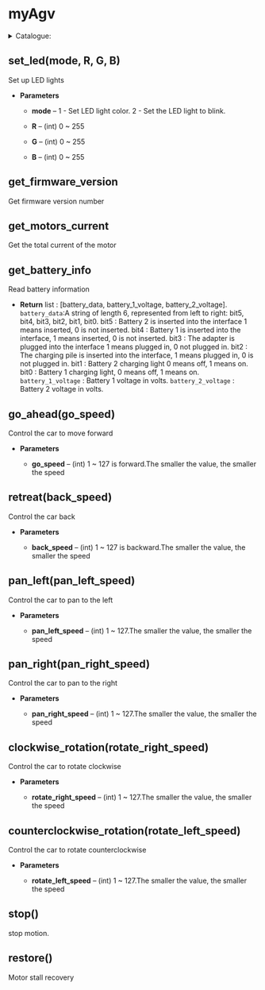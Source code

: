 # myAgv

<details>
<summary>Catalogue:</summary>

- [myAgv](#myagv)
  - [set\_led(mode, R, G, B)](#set_ledmode-r-g-b)
  - [get\_firmware\_version](#get_firmware_version)
  - [get\_motors\_current](#get_motors_current)
  - [get\_battery\_info](#get_battery_info)
  - [go\_ahead(go\_speed)](#go_aheadgo_speed)
  - [retreat(back\_speed)](#retreatback_speed)
  - [pan\_left(pan\_left\_speed)](#pan_leftpan_left_speed)
  - [pan\_right(pan\_right\_speed)](#pan_rightpan_right_speed)
  - [clockwise\_rotation(rotate\_right\_speed)](#clockwise_rotationrotate_right_speed)
  - [counterclockwise\_rotation(rotate\_left\_speed)](#counterclockwise_rotationrotate_left_speed)
  - [stop()](#stop)
  - [restore()](#restore)

</details>

## set_led(mode, R, G, B)

Set up LED lights

- **Parameters**

  - **mode** – 1 - Set LED light color. 2 - Set the LED light to blink.

  - **R** – (int) 0 ~ 255

  - **G** – (int) 0 ~ 255

  - **B** – (int) 0 ~ 255

## get_firmware_version

Get firmware version number

## get_motors_current

Get the total current of the motor

## get_battery_info

Read battery information

- **Return**
  list : [battery_data, battery_1_voltage, battery_2_voltage].
  `battery_data`:A string of length 6, represented from left to right: bit5, bit4, bit3, bit2, bit1, bit0.
  bit5 : Battery 2 is inserted into the interface 1 means inserted, 0 is not inserted.
  bit4 : Battery 1 is inserted into the interface, 1 means inserted, 0 is not inserted.
  bit3 : The adapter is plugged into the interface 1 means plugged in, 0 not plugged in.
  bit2 : The charging pile is inserted into the interface, 1 means plugged in, 0 is not plugged in.
  bit1 : Battery 2 charging light 0 means off, 1 means on.
  bit0 : Battery 1 charging light, 0 means off, 1 means on.
  `battery_1_voltage` : Battery 1 voltage in volts.
  `battery_2_voltage` : Battery 2 voltage in volts.

<!-- ## move_control(direction_1, direction_2, direction_3)

Control the car to rotate forward, backward, left, right and forward/counterclockwise.

- **Parameters**

  - **direction_1** – (int) Control forward or backward: 0 ~ 127 is backward, 129 ~ 255 is forward, 128 is stop.

  - **direction_2** – (int) control left and right movement: 0 ~ 127 is right, 129 ~ 255 is left, 128 is stop.

  - **direction_3** – (int) control rotation: 0 ~ 127 is clockwise, 129 ~ 255 is counterclockwise, 128 is stop. -->

## go_ahead(go_speed)

Control the car to move forward

- **Parameters**

  - **go_speed** – (int) 1 ~ 127 is forward.The smaller the value, the smaller the speed

## retreat(back_speed)

Control the car back

- **Parameters**

  - **back_speed** – (int) 1 ~ 127 is backward.The smaller the value, the smaller the speed

## pan_left(pan_left_speed)

Control the car to pan to the left

- **Parameters**

  - **pan_left_speed** – (int) 1 ~ 127.The smaller the value, the smaller the speed

## pan_right(pan_right_speed)

Control the car to pan to the right

- **Parameters**

  - **pan_right_speed** – (int) 1 ~ 127.The smaller the value, the smaller the speed

## clockwise_rotation(rotate_right_speed)

Control the car to rotate clockwise

- **Parameters**

  - **rotate_right_speed** – (int) 1 ~ 127.The smaller the value, the smaller the speed

## counterclockwise_rotation(rotate_left_speed)

Control the car to rotate counterclockwise

- **Parameters**

  - **rotate_left_speed** – (int) 1 ~ 127.The smaller the value, the smaller the speed

## stop()

stop motion.

## restore()

Motor stall recovery
